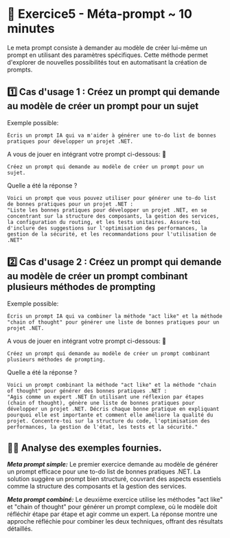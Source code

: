 # 📝 Exercice5 - Méta-prompt ~ 10 minutes

Le meta prompt consiste à demander au modèle de créer lui-même un prompt en utilisant des paramètres spécifiques. Cette
méthode permet d'explorer de nouvelles possibilités tout en automatisant la création de prompts.

## 1️⃣ Cas d'usage 1 : Créez un prompt qui demande au modèle de créer un prompt pour un sujet

Exemple possible:

```
Écris un prompt IA qui va m'aider à générer une to-do list de bonnes pratiques pour développer un projet .NET.
```

A vous de jouer en intégrant votre prompt ci-dessous: 👀

```
Créez un prompt qui demande au modèle de créer un prompt pour un sujet.
```

Quelle a été la réponse ?

```
Voici un prompt que vous pouvez utiliser pour générer une to-do list de bonnes pratiques pour un projet .NET :
"Liste les bonnes pratiques pour développer un projet .NET, en se concentrant sur la structure des composants, la gestion des services, la configuration du routing, et les tests unitaires. Assure-toi d'inclure des suggestions sur l'optimisation des performances, la gestion de la sécurité, et les recommandations pour l'utilisation de .NET"
```

## 2️⃣ Cas d'usage 2 : Créez un prompt qui demande au modèle de créer un prompt combinant plusieurs méthodes de prompting

Exemple possible:

```
Écris un prompt IA qui va combiner la méthode "act like" et la méthode "chain of thought" pour générer une liste de bonnes pratiques pour un projet .NET.
```

A vous de jouer en intégrant votre prompt ci-dessous: 👀

```
Créez un prompt qui demande au modèle de créer un prompt combinant plusieurs méthodes de prompting.
```

Quelle a été la réponse ?

```
Voici un prompt combinant la méthode "act like" et la méthode "chain of thought" pour générer des bonnes pratiques .NET :
"Agis comme un expert .NET En utilisant une réflexion par étapes (chain of thought), génère une liste de bonnes pratiques pour développer un projet .NET. Décris chaque bonne pratique en expliquant pourquoi elle est importante et comment elle améliore la qualité du projet. Concentre-toi sur la structure du code, l'optimisation des performances, la gestion de l'état, les tests et la sécurité."
```

## 🕵️‍♀️ Analyse des exemples fournies.

***Meta prompt simple:***
Le premier exercice demande au modèle de générer un prompt efficace pour une to-do list de bonnes pratiques .NET. La
solution suggère un prompt bien structuré, couvrant des aspects essentiels comme la structure des composants et la
gestion des services.

***Meta prompt combiné:***
Le deuxième exercice utilise les méthodes "act like" et "chain of thought" pour générer un prompt complexe, où le modèle
doit réfléchir étape par étape et agir comme un expert. La réponse montre une approche réfléchie pour combiner les deux
techniques, offrant des résultats détaillés.

